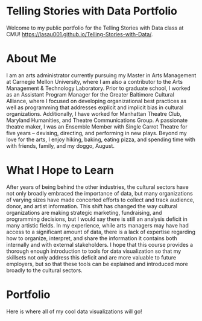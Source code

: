 # Telling Stories with Data Portfolio
Welcome to my public portfolio for the Telling Stories with Data class at CMU!
https://lasau001.github.io/Telling-Stories-with-Data/.

# About Me
I am an arts administrator currently pursuing my Master in Arts Management at Carnegie Mellon University, where I am also a contributor to the Arts Management & Technology Laboratory. Prior to graduate school, I worked as an Assistant Program Manager for the Greater Baltimore Cultural Alliance, where I focused on developing organizational best practices as well as programming that addresses explicit and implicit bias in cultural organizations. Additionally, I have worked for Manhattan Theatre Club, Maryland Humanities, and Theatre Communications Group. A passionate theatre maker, I was an Ensemble Member with Single Carrot Theatre for five years – devising, directing, and performing in new plays. Beyond my love for the arts, I enjoy hiking, baking, eating pizza, and spending time with with friends, family, and my doggo, August. 

# What I Hope to Learn
After years of being behind the other industries, the cultural sectors have not only broadly embraced the importance of data, but many organizations of varying sizes have made concerted efforts to collect and track audience, donor, and artist information. This shift has changed the way cultural organizations are making strategic marketing, fundraising, and programming decisions, but I would say there is still an analysis deficit in many artistic fields. In my experience, while arts managers may have had access to a significant amount of data, there is a lack of expertise regarding how to organize, interpret, and share the information it contains both internally and with external stakeholders. I hope that this course provides a thorough enough introduction to tools for data visualization so that my skillsets not only address this deficit and are more valuable to future employers, but so that these tools can be explained and introduced more broadly to the cultural sectors. 

# Portfolio
Here is where all of my cool data visualizations will go!
